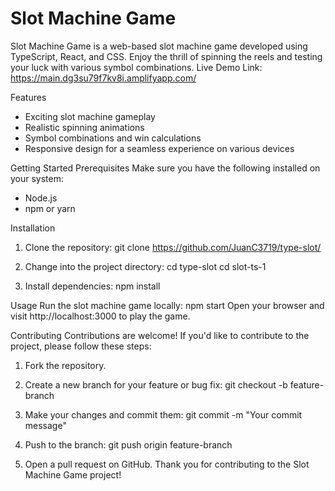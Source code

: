 # Slot Machine Game

Slot Machine Game is a web-based slot machine game developed using TypeScript, React, and CSS. Enjoy the thrill of spinning the reels and testing your luck with various symbol combinations.
Live Demo Link: https://main.dg3su79f7kv8i.amplifyapp.com/

Features
- Exciting slot machine gameplay
- Realistic spinning animations
- Symbol combinations and win calculations
- Responsive design for a seamless experience on various devices

Getting Started
Prerequisites
Make sure you have the following installed on your system:
- Node.js
- npm or yarn

Installation
1. Clone the repository:
   git clone https://github.com/JuanC3719/type-slot/

2. Change into the project directory:
   cd type-slot
   cd slot-ts-1

4. Install dependencies:
   npm install

Usage
Run the slot machine game locally:
npm start
Open your browser and visit http://localhost:3000 to play the game.

Contributing
Contributions are welcome! If you'd like to contribute to the project, please follow these steps:
1. Fork the repository.
2. Create a new branch for your feature or bug fix:
   git checkout -b feature-branch

3. Make your changes and commit them:
   git commit -m "Your commit message"

4. Push to the branch:
   git push origin feature-branch

5. Open a pull request on GitHub.
Thank you for contributing to the Slot Machine Game project!
